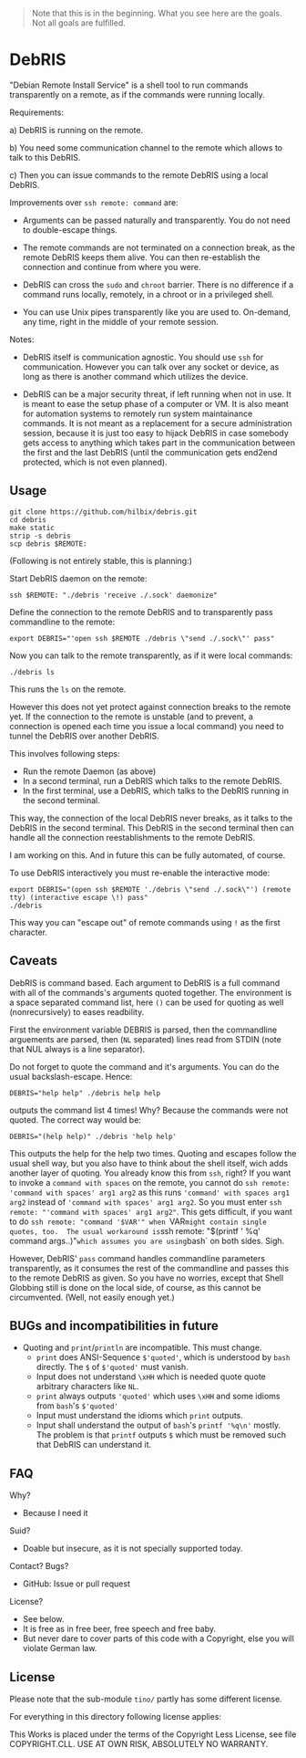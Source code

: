 > Note that this is in the beginning.  What you see here are the goals.  Not all goals are fulfilled.

# DebRIS

"Debian Remote Install Service" is a shell tool to run commands transparently on a remote, as if the commands were running locally.

Requirements:

a) DebRIS is running on the remote.

b) You need some communication channel to the remote which allows to talk to this DebRIS.

c) Then you can issue commands to the remote DebRIS using a local DebRIS.

Improvements over `ssh remote: command` are:

- Arguments can be passed naturally and transparently.  You do not need to double-escape things.

- The remote commands are not terminated on a connection break, as the remote DebRIS keeps them alive.  You can then re-establish the connection and continue from where you were.

- DebRIS can cross the `sudo` and `chroot` barrier.  There is no difference if a command runs locally, remotely, in a chroot or in a privileged shell.

- You can use Unix pipes transparently like you are used to.  On-demand, any time, right in the middle of your remote session.

Notes:

- DebRIS itself is communication agnostic.  You should use `ssh` for communication.  However you can talk over any socket or device, as long as there is another command which utilizes the device.

- DebRIS can be a major security threat, if left running when not in use.  It is meant to ease the setup phase of a computer or VM.  It is also meant for automation systems to remotely run system maintainance commands.  It is not meant as a replacement for a secure administration session, because it is just too easy to hijack DebRIS in case somebody gets access to anything which takes part in the communication between the first and the last DebRIS (until the communication gets end2end protected, which is not even planned).


## Usage

	git clone https://github.com/hilbix/debris.git
	cd debris
	make static
	strip -s debris
	scp debris $REMOTE:

(Following is not entirely stable, this is planning:)

Start DebRIS daemon on the remote:

	ssh $REMOTE: "./debris 'receive ./.sock' daemonize"

Define the connection to the remote DebRIS and to transparently pass commandline to the remote:

	export DEBRIS="'open ssh $REMOTE ./debris \"send ./.sock\"' pass"

Now you can talk to the remote transparently, as if it were local commands:

	./debris ls

This runs the `ls` on the remote.

However this does not yet protect against connection breaks to the remote yet.
If the connection to the remote is unstable
(and to prevent, a connection is opened each time you issue a local command)
you need to tunnel the DebRIS over another DebRIS.

This involves following steps:

- Run the remote Daemon (as above)
- In a second terminal, run a DebRIS which talks to the remote DebRIS.
- In the first terminal, use a DebRIS, which talks to the DebRIS running in the second terminal.

This way, the connection of the local DebRIS never breaks, as it talks to the DebRIS in the second terminal.
This DebRIS in the second terminal then can handle all the connection reestablishments to the remote DebRIS.

I am working on this.  And in future this can be fully automated, of course.

To use DebRIS interactively you must re-enable the interactive mode:

	export DEBRIS="(open ssh $REMOTE './debris \"send ./.sock\"') (remote tty) (interactive escape \!) pass"
	./debris

This way you can "escape out" of remote commands using `!` as the first character.


## Caveats

DebRIS is command based.  Each argument to DebRIS is a full command with all of the commands's arguments quoted together.  The environment is a space separated command list, here `()` can be used for quoting as well (nonrecursively) to eases readbility.

First the environment variable DEBRIS is parsed, then the commandline arguements are parsed, then (`NL` separated) lines read from STDIN (note that NUL always is a line separator).

Do not forget to quote the command and it's arguments.  You can do the usual backslash-escape.  Hence:

	DEBRIS="help help" ./debris help help

outputs the command list 4 times!  Why?  Because the commands were not quoted.  The correct way would be:

	DEBRIS="(help help)" ./debris 'help help'

This outputs the help for the help two times.  Quoting and escapes follow the usual shell way, but you also have to think about the shell itself, wich adds another layer of quoting.  You already know this from `ssh`, right?  If you want to invoke a `command with spaces` on the remote, you cannot do `ssh remote: 'command with spaces' arg1 arg2` as this runs `'command' with spaces arg1 arg2` instead of `'command with spaces' arg1 arg2`.  So you must enter `ssh remote: "'command with spaces' arg1 arg2"`.  This gets difficult, if you want to do `ssh remote: "command '$VAR'" when `VAR` might contain single quotes, too.  The usual workaround is `ssh remote: "$(printf ' %q' command args..)"` which assumes you are using `bash` on both sides.  Sigh.

However, DebRIS' `pass` command handles commandline parameters transparently, as it consumes the rest of the commandline and passes this to the remote DebRIS as given.  So you have no worries, except that Shell Globbing still is done on the local side, of course, as this cannot be circumvented.  (Well, not easily enough yet.)


## BUGs and incompatibilities in future

- Quoting and `print`/`println` are incompatible.  This must change.
  - `print` does ANSI-Sequence `$'quoted'`, which is understood by `bash` directly.  The `$` of `$'quoted'` must vanish.
  - Input does not understand `\xHH` which is needed quote quote arbitrary characters like `NL`.
  - `print` always outputs `'quoted'` which uses `\xHH` and some idioms from `bash`'s `$'quoted'`
  - Input must understand the idioms which `print` outputs.
  - Input shall understand the output of `bash`'s `printf '%q\n'` mostly.  The problem is that `printf` outputs `$` which must be removed such that DebRIS can understand it.


## FAQ

Why?

- Because I need it

Suid?

- Doable but insecure, as it is not specially supported today.

Contact?  Bugs?

- GitHub: Issue or pull request

License?

- See below.
- It is free as in free beer, free speech and free baby.
- But never dare to cover parts of this code with a Copyright, else you will violate German law.


## License

Please note that the sub-module `tino/` partly has some different license.

For everything in this directory following license applies:

This Works is placed under the terms of the Copyright Less License,
see file COPYRIGHT.CLL.  USE AT OWN RISK, ABSOLUTELY NO WARRANTY.

